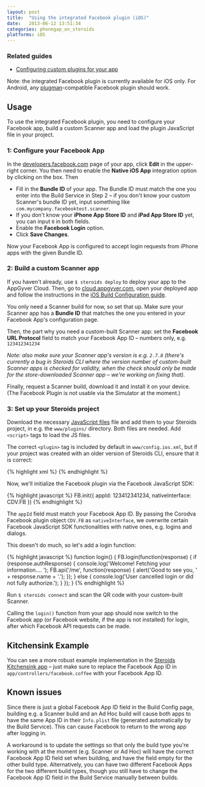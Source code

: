 ```yaml
---
layout: post
title:  "Using the integrated Facebook plugin (iOS)"
date:   2013-06-12 13:51:34
categories: phonegap_on_steroids
platforms: iOS
---
```


### Related guides
* [Configuring custom plugins for your app][custom-plugin-config]

Note: the integrated Facebook plugin is currently available for iOS only. For Android, any [plugman][plugman]-compatible Facebook plugin should work.

## Usage

To use the integrated Facebook plugin, you need to configure your Facebook app, build a custom Scanner app and load the plugin JavaScript file in your project.

### 1: Configure your Facebook App

In the [developers.facebook.com](https://developers.facebook.com) page of your app, click **Edit** in the upper-right corner. You then need to enable the **Native iOS App** integration option by clicking on the box. Then

* Fill in the **Bundle ID** of your app. The Bundle ID must match the one you enter into the Build Service in Step 2 – if you don't know your custom Scanner's bundle ID yet, input something like `com.mycompany.facebooktest.scanner`.
* If you don't know your **iPhone App Store ID** and **iPad App Store ID** yet, you can input `0` in both fields.
* Enable the **Facebook Login** option.
* Click **Save Changes**.

Now your Facebook App is configured to accept login requests from iPhone apps with the given Bundle ID.

### 2: Build a custom Scanner app

If you haven't already, use `$ steroids deploy` to deploy your app to the AppGyver Cloud. Then, go to [cloud.appgyver.com](http://cloud.appgyver.com), open your deployed app and follow the instructions in the [iOS Build Configuration guide][ios-build-config].

You only need a Scanner build for now, so set that up. Make sure your Scanner app has a **Bundle ID** that matches the one you entered in your Facebook App's configuration page.

Then, the part why you need a custom-built Scanner app: set the **Facebook URL Protocol** field to match your Facebook App ID – numbers only, e.g. `123412341234`

*Note: also make sure your Scanner app's version is e.g. `2.7.8` (there's currently a bug in Steroids CLI where the version number of custom-built Scanner apps is checked for validity, when the check should only be made for the store-downloaded Scanner app – we're working on fixing that).*

Finally, request a Scanner build, download it and install it on your device. (The Facebook Plugin is not usable via the Simulator at the moment.)

### 3: Set up your Steroids project

Download the necessary [JavaScript files](https://github.com/AppGyver/steroids-plugins/tree/master/FacebookConnect/www/) file and add them to your Steroids project, in e.g. the `www/plugins/` directory. Both files are needed. Add `<script>` tags to load the JS files.

The correct `<plugin>` tag is included by default in `www/config.ios.xml`, but if your project was created with an older version of Steroids CLI, ensure that it is correct:

{% highlight xml %}
<plugin name="org.apache.cordova.facebook.Connect" value="FacebookConnectPlugin" />
{% endhighlight %}

Now, we'll initialize the Facebook plugin via the Facebook JavaScript SDK:

{% highlight javascript %}
FB.init({
  appId: 123412341234,
  nativeInterface: CDV.FB
})
{% endhighlight %}

The `appId` field must match your Facebook App ID. By passing the Corodva Facebook plugin object `CDV.FB` as `nativeInterface`, we overwrite certain Facebook JavaScript SDK functionalities with native ones, e.g. logins and dialogs.

This doesn't do much, so let's add a login function:

{% highlight javascript %}
function login() {
  FB.login(function(response) {
    if (response.authResponse) {
      console.log('Welcome!  Fetching your information.... ');
      FB.api('/me', function(response) {
        alert('Good to see you, ' + response.name + '.');
      });
    } else {
      console.log('User cancelled login or did not fully authorize.');
    }
  });
}
{% endhighlight %}

Run `$ steroids connect` and scan the QR code with your custom-built Scanner.

Calling the `login()` function from your app should now switch to the Facebook app (or Facebook website, if the app is not installed) for login, after which Facebook API requests can be made.

## Kitchensink Example

You can see a more robust example implementation in the [Steroids Kitchensink app][kitchensink] – just make sure to replace the Facebook App ID in `app/controllers/facebook.coffee` with your Facebook App ID.

## Known issues

Since there is just a global Facebook App ID field in the Build Config page, building e.g. a Scanner build and an Ad Hoc build will cause both apps to have the same App ID in their `Info.plist` file (generated automatically by the Build Service). This can cause Facebook to return to the wrong app after logging in.

A workaround is to update the settings so that only the build type you're working with at the moment (e.g. Scanner or Ad Hoc) will have the correct Facebook App ID field set when building, and have the field empty for the other build type. Alternatively, you can have two different Facebook Apps for the two different build types, though you still have to change the Facebook App ID field in the Build Service manually between builds.

[custom-plugin-config]: /steroids/guides/cloud_services/plugin-config/
[plugman]: https://github.com/apache/cordova-plugman
[ios-build-config]: /steroids/guides/cloud_services/ios-build-config/
[kitchensink]: https://github.com/appgyver/kitchensink/
